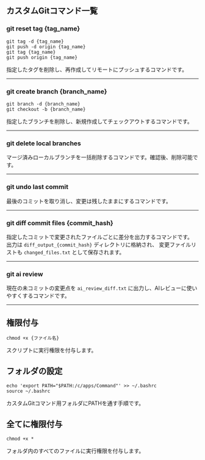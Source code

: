 ## カスタムGitコマンド一覧

### git reset tag {tag_name}

```
git tag -d {tag_name}
git push -d origin {tag_name}
git tag {tag_name}
git push origin {tag_name}
```

指定したタグを削除し、再作成してリモートにプッシュするコマンドです。

---

### git create branch {branch_name}

```
git branch -d {branch_name}
git checkout -b {branch_name}
```

指定したブランチを削除し、新規作成してチェックアウトするコマンドです。

---

### git delete local branches

マージ済みローカルブランチを一括削除するコマンドです。確認後、削除可能です。

---

### git undo last commit

最後のコミットを取り消し、変更は残したままにするコマンドです。

---

### git diff commit files {commit_hash}

指定したコミットで変更されたファイルごとに差分を出力するコマンドです。
出力は `diff_output_{commit_hash}` ディレクトリに格納され、
変更ファイルリストも `changed_files.txt` として保存されます。

---

### git ai review

現在の未コミットの変更点を `ai_review_diff.txt` に出力し、AIレビューに使いやすくするコマンドです。

---

## 権限付与

```
chmod +x {ファイル名}
```

スクリプトに実行権限を付与します。

## フォルダの設定

```
echo 'export PATH="$PATH:/c/apps/Command"' >> ~/.bashrc
source ~/.bashrc
```

カスタムGitコマンド用フォルダにPATHを通す手順です。

## 全てに権限付与

```
chmod +x *
```

フォルダ内のすべてのファイルに実行権限を付与します。

